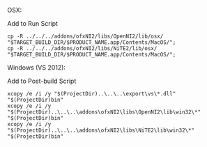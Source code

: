 OSX:

Add to Run Script

	cp -R ../../../addons/ofxNI2/libs/OpenNI2/lib/osx/ "$TARGET_BUILD_DIR/$PRODUCT_NAME.app/Contents/MacOS/";
	cp -R ../../../addons/ofxNI2/libs/NiTE2/lib/osx/ "$TARGET_BUILD_DIR/$PRODUCT_NAME.app/Contents/MacOS/";

Windows (VS 2012):

Add to Post-build Script
	
	xcopy /e /i /y "$(ProjectDir)..\..\..\export\vs\*.dll" "$(ProjectDir)bin"
	xcopy /e /i /y "$(ProjectDir)..\..\..\addons\ofxNI2\libs\OpenNI2\lib\win32\*" "$(ProjectDir)bin"
	xcopy /e /i /y "$(ProjectDir)..\..\..\addons\ofxNI2\libs\NiTE2\lib\win32\*" "$(ProjectDir)bin"
